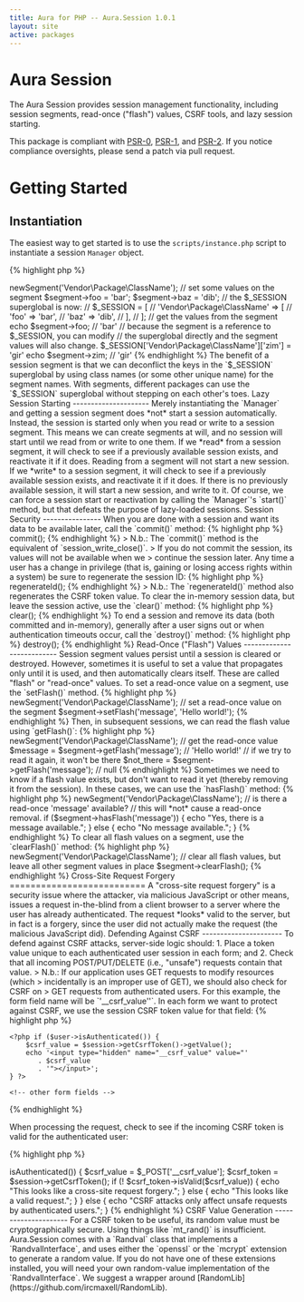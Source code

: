 ```yaml
---
title: Aura for PHP -- Aura.Session 1.0.1
layout: site
active: packages
---
```


Aura Session
============


The Aura Session provides session management functionality, including session
segments, read-once ("flash") values, CSRF tools, and lazy session starting.

This package is compliant with [PSR-0][], [PSR-1][], and [PSR-2][]. If you
notice compliance oversights, please send a patch via pull request.

[PSR-0]: https://github.com/php-fig/fig-standards/blob/master/accepted/PSR-0.md
[PSR-1]: https://github.com/php-fig/fig-standards/blob/master/accepted/PSR-1-basic-coding-standard.md
[PSR-2]: https://github.com/php-fig/fig-standards/blob/master/accepted/PSR-2-coding-style-guide.md


Getting Started
===============

Instantiation
-------------

The easiest way to get started is to use the `scripts/instance.php` script to
instantiate a session `Manager` object.

{% highlight php %}
<?php
$session = include "/path/to/Aura.Session/scripts/instance.php";
{% endhighlight %}

You can then use the `Manager` to work with the session values.


Segments
--------

A session segment is a reference to an array key in the `$_SESSION`
superglobal. For example, if you ask for a segment named `ClassName`, the
segment will be a reference to `$_SESSION['ClassName']`. All values in the
`ClassName` segment will be stored in an array under that key.

{% highlight php %}
<?php
// get a session segment; starts the session if it is not already,
// and creates the $_SESSION key if it does not exist.
$segment = $session->newSegment('Vendor\Package\ClassName');

// set some values on the segment
$segment->foo = 'bar';
$segment->baz = 'dib';

// the $_SESSION superglobal is now:
// $_SESSION = [
//      'Vendor\Package\ClassName' => [
//          'foo' => 'bar',
//          'baz' => 'dib',
//      ],
// ];

// get the values from the segment
echo $segment->foo; // 'bar'

// because the segment is a reference to $_SESSION, you can modify
// the superglobal directly and the segment values will also change.
$_SESSION['Vendor\Package\ClassName']['zim'] = 'gir'
echo $segment->zim; // 'gir'
{% endhighlight %}
    
The benefit of a session segment is that we can deconflict the keys in the
`$_SESSION` superglobal by using class names (or some other unique name) for
the segment names. With segments, different packages can use the `$_SESSION`
superglobal without stepping on each other's toes.


Lazy Session Starting
---------------------

Merely instantiating the `Manager` and getting a session segment does *not*
start a session automatically. Instead, the session is started only when you
read or write to a session segment.  This means we can create segments at
will, and no session will start until we read from or write to one them.

If we *read* from a session segment, it will check to see if a previously
available session exists, and reactivate it if it does. Reading from a segment
will not start a new session.

If we *write* to a session segment, it will check to see if a previously
available session exists, and reactivate it if it does. If there is no
previously available session, it will start a new session, and write to it.

Of course, we can force a session start or reactivation by calling the
`Manager`'s `start()` method, but that defeats the purpose of lazy-loaded
sessions.


Session Security
----------------

When you are done with a session and want its data to be available later, call
the `commit()` method:

{% highlight php %}
<?php
$session->commit();
{% endhighlight %}

> N.b.: The `commit()` method is the equivalent of `session_write_close()`. 
> If you do not commit the session, its values will not be available when we 
> continue the session later.

Any time a user has a change in privilege (that is, gaining or losing access
rights within a system) be sure to regenerate the session ID:

{% highlight php %}
<?php
$session->regenerateId();
{% endhighlight %}
    
> N.b.: The `regenerateId()` method also regenerates the CSRF token value.

To clear the in-memory session data, but leave the session active, use the
`clear()` method:

{% highlight php %}
<?php
$session->clear();
{% endhighlight %}

To end a session and remove its data (both committed and in-memory), generally
after a user signs out or when authentication timeouts occur, call the
`destroy()` method:

{% highlight php %}
<?php
$session->destroy();
{% endhighlight %}


Read-Once ("Flash") Values
--------------------------

Session segment values persist until a session is cleared or destroyed.
However, sometimes it is useful to set a value that propagates only until it
is used, and then automatically clears itself. These are called "flash" or
"read-once" values.

To set a read-once value on a segment, use the `setFlash()` method.

{% highlight php %}
<?php
// get a segment
$segment = $session->newSegment('Vendor\Package\ClassName');

// set a read-once value on the segment
$segment->setFlash('message', 'Hello world!');
{% endhighlight %}

Then, in subsequent sessions, we can read the flash value using `getFlash()`:

{% highlight php %}
<?php
// get a segment
$segment = $session->newSegment('Vendor\Package\ClassName');

// get the read-once value
$message = $segment->getFlash('message'); // 'Hello world!'

// if we try to read it again, it won't be there
$not_there = $segment->getFlash('message'); // null
{% endhighlight %}

Sometimes we need to know if a flash value exists, but don't want to read it
yet (thereby removing it from the session). In these cases, we can use the
`hasFlash()` method:

{% highlight php %}
<?php
// get a segment
$segment = $session->newSegment('Vendor\Package\ClassName');

// is there a read-once 'message' available?
// this will *not* cause a read-once removal.
if ($segment->hasFlash('message')) {
    echo "Yes, there is a message available.";
} else {
    echo "No message available.";
}
{% endhighlight %}
    
To clear all flash values on a segment, use the `clearFlash()` method:

{% highlight php %}
<?php
// get a segment
$segment = $session->newSegment('Vendor\Package\ClassName');

// clear all flash values, but leave all other segment values in place
$segment->clearFlash();
{% endhighlight %}


Cross-Site Request Forgery
==========================


A "cross-site request forgery" is a security issue where the attacker, via
malicious JavaScript or other means, issues a request in-the-blind from a
client browser to a server where the user has already authenticated. The
request *looks* valid to the server, but in fact is a forgery, since the user
did not actually make the request (the malicious JavaScript did).

<http://en.wikipedia.org/wiki/Cross-site_request_forgery>

Defending Against CSRF
----------------------

To defend against CSRF attacks, server-side logic should:

1. Place a token value unique to each authenticated user session in each form;
   and

2. Check that all incoming POST/PUT/DELETE (i.e., "unsafe") requests contain
   that value.

> N.b.: If our application uses GET requests to modify resources (which
> incidentally is an improper use of GET), we should also check for CSRF on
> GET requests from authenticated users.

For this example, the form field name will be `'__csrf_value''`. In each form
we want to protect against CSRF, we use the session CSRF token value for that
field:

{% highlight php %}
<?php
/**  
 * @var Vendor\Package\User $user A user-authentication object.
 * @var Aura\Session\Manager $session A session management object.
 */
?>
<form method="post">

    <?php if ($user->isAuthenticated()) {
        $csrf_value = $session->getCsrfToken()->getValue();
        echo '<input type="hidden" name="__csrf_value" value="'
           . $csrf_value
           . '"></input>';
    } ?>
    
    <!-- other form fields -->
    
</form>
{% endhighlight %}

When processing the request, check to see if the incoming CSRF token is valid
for the authenticated user:

{% highlight php %}
<?php
/**  
 * @var Vendor\Package\User $user A user-authentication object.
 * @var Aura\Session\Manager $session A session management object.
 */

$unsafe = $_SERVER['REQUEST_METHOD'] == 'POST'
       || $_SERVER['REQUEST_METHOD'] == 'PUT'
       || $_SERVER['REQUEST_METHOD'] == 'DELETE';

if ($unsafe && $user->isAuthenticated()) {
    $csrf_value = $_POST['__csrf_value'];
    $csrf_token = $session->getCsrfToken();
    if (! $csrf_token->isValid($csrf_value)) {
        echo "This looks like a cross-site request forgery.";
    } else {
        echo "This looks like a valid request.";
    }
} else {
    echo "CSRF attacks only affect unsafe requests by authenticated users.";
}
{% endhighlight %}

CSRF Value Generation
---------------------

For a CSRF token to be useful, its random value must be cryptographically
secure. Using things like `mt_rand()` is insufficient. Aura.Session comes with
a `Randval` class that implements a `RandvalInterface`, and uses either the
`openssl` or the `mcrypt` extension to generate a random value. If you do not
have one of these extensions installed, you will need your own random-value
implementation of the `RandvalInterface`. We suggest a wrapper around
[RandomLib](https://github.com/ircmaxell/RandomLib).
